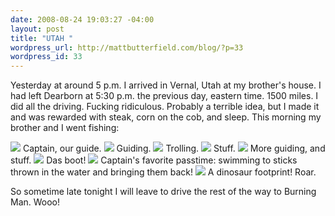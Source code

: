 ```yaml
--- 
date: 2008-08-24 19:03:27 -04:00
layout: post
title: "UTAH "
wordpress_url: http://mattbutterfield.com/blog/?p=33
wordpress_id: 33
---
```

Yesterday at around 5 p.m. I arrived in Vernal, Utah at my brother's house.  I had left Dearborn at 5:30 p.m. the previous day, eastern time.  1500 miles.  I did all the driving.  Fucking ridiculous.  Probably a terrible idea, but I made it and was rewarded with steak, corn on the cob, and sleep.  This morning my brother and I went fishing:

<img src="http://farm4.static.flickr.com/3282/2793590915_39ed92d4a0_o.jpg">
Captain, our guide.

<img src="http://farm4.static.flickr.com/3260/2794439894_df0a84efb0_o.jpg">
Guiding.


<img src="http://farm4.static.flickr.com/3292/2793618871_fb3f88b7c8_o.jpg">
Trolling.


<img src="http://farm4.static.flickr.com/3113/2794439460_8139aea731_o.jpg">
Stuff.


<img src="http://farm4.static.flickr.com/3146/2794439292_6faf08ab4c_o.jpg">
More guiding, and stuff.


<img src="http://farm4.static.flickr.com/3240/2794439132_bba45e020f_o.jpg">
Das boot!


<img src="http://farm4.static.flickr.com/3256/2793590019_224129deac_o.jpg">
Captain's favorite passtime:  swimming to sticks thrown in the water and bringing them back!


<img src="http://farm4.static.flickr.com/3289/2794438712_f14ee45972_o.jpg">
A dinosaur footprint!  Roar.


So sometime late tonight I will leave to drive the rest of the way to Burning Man.  Wooo!

